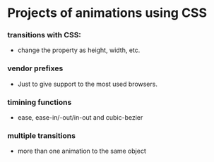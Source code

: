 # Projects of animations using CSS

### transitions with CSS:
* change the property as height, width, etc.

### vendor prefixes
* Just to give support to the most used browsers.

### timining functions
* ease, ease-in/-out/in-out and cubic-bezier

### multiple transitions
* more than one animation to the same object